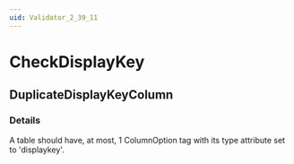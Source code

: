 ```yaml
---
uid: Validator_2_39_11
---
```


# CheckDisplayKey

## DuplicateDisplayKeyColumn

<!-- Description, Properties, ... sections are auto-generated. -->
<!-- REPLACE ME AUTO-GENERATION -->

### Details

A table should have, at most, 1 ColumnOption tag with its type attribute set to 'displaykey'.

<!-- Uncomment to add example code -->
<!--### Example code-->
